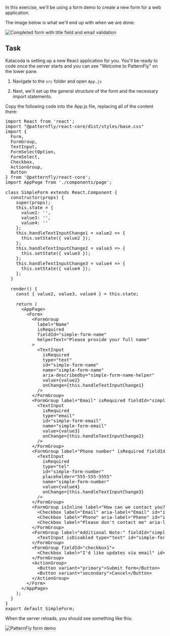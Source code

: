 In this exercise, we'll be using a form demo to create a new form for a web application.

The image below is what we'll end up with when we are done:

<img src="forms/assets/step3.png" alt="Completed form with title field and email validation" style="box-shadow: rgba(3, 3, 3, 0.2) 0px 1.25px 2.5px 0px;" />

## Task
Katacoda is setting up a new React application for you. You'll be ready to code once the server starts and you can see "Welcome to PatternFly" on the lower pane.

1) Navigate to the `src` folder and open `App.js`

2) Next, we'll set up the general structure of the form and the necessary import statements.

Copy the following code into the App.js file, replacing all of the content there:

<pre class="file" data-filename="App.js" data-target="replace">
import React from 'react';
import "@patternfly/react-core/dist/styles/base.css"
import {
  Form,
  FormGroup,
  TextInput,
  FormSelectOption,
  FormSelect,
  Checkbox,
  ActionGroup,
  Button
} from '@patternfly/react-core';
import AppPage from './components/page';

class SimpleForm extends React.Component {
  constructor(props) {
    super(props);
    this.state = {
      value2: '',
      value3: '',
      value4: ''
    };
    this.handleTextInputChange1 = value2 => {
      this.setState({ value2 });
    };
    this.handleTextInputChange2 = value3 => {
      this.setState({ value3 });
    };
    this.handleTextInputChange3 = value4 => {
      this.setState({ value4 });
    };
  }

  render() {
    const { value2, value3, value4 } = this.state;

    return (
      &lt;AppPage&gt;
        &lt;Form&gt;
          &lt;FormGroup
            label="Name"
            isRequired
            fieldId="simple-form-name"
            helperText="Please provide your full name"
          &gt;
            &lt;TextInput
              isRequired
              type="text"
              id="simple-form-name"
              name="simple-form-name"
              aria-describedby="simple-form-name-helper"
              value={value2}
              onChange={this.handleTextInputChange1}
            /&gt;
          &lt;/FormGroup&gt;
          &lt;FormGroup label="Email" isRequired fieldId="simple-form-email"&gt;
            &lt;TextInput
              isRequired
              type="email"
              id="simple-form-email"
              name="simple-form-email"
              value={value3}
              onChange={this.handleTextInputChange2}
            /&gt;
          &lt;/FormGroup&gt;
          &lt;FormGroup label="Phone number" isRequired fieldId="simple-form-number"&gt;
            &lt;TextInput
              isRequired
              type="tel"
              id="simple-form-number"
              placeholder="555-555-5555"
              name="simple-form-number"
              value={value4}
              onChange={this.handleTextInputChange3}
            /&gt;
          &lt;/FormGroup&gt;
          &lt;FormGroup isInline label="How can we contact you?" isRequired&gt;
            &lt;Checkbox label="Email" aria-label="Email" id="inlinecheck1" /&gt;
            &lt;Checkbox label="Phone" aria-label="Phone" id="inlinecheck2" /&gt;
            &lt;Checkbox label="Please don't contact me" aria-label="Please don't contact me" id="inlinecheck3"/&gt;
          &lt;/FormGroup&gt;
          &lt;FormGroup label="Additional Note:" fieldId="simple-form-note"&gt;
            &lt;TextInput isDisabled type="text" id="simple-form-note" name="simple-form-number" value="disabled" /&gt;
          &lt;/FormGroup&gt;
          &lt;FormGroup fieldId="checkbox1"&gt;
            &lt;Checkbox label="I'd like updates via email" id="checkbox1" name="checkbox1" aria-label="Update via email" /&gt;
          &lt;/FormGroup&gt;
          &lt;ActionGroup&gt;
            &lt;Button variant="primary"&gt;Submit form&lt;/Button&gt;
            &lt;Button variant="secondary"&gt;Cancel&lt;/Button&gt;
          &lt;/ActionGroup&gt;
        &lt;/Form&gt;
      &lt;/AppPage&gt;
    );
  }
}
export default SimpleForm;
</pre>

When the server reloads, you should see something like this:

<img src="forms/assets/step1.png" alt="PatternFly form demo" style="box-shadow: rgba(3, 3, 3, 0.2) 0px 1.25px 2.5px 0px;" />

